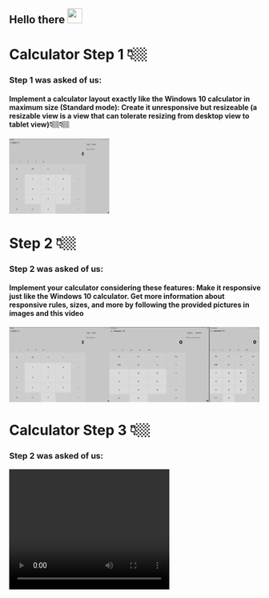 <h2>
    Hello there
    <img src="https://media.tenor.com/3zYTjSu1N9AAAAAi/kenobi-pog.gif" width="30px" height="30px" />
</h2>

# Calculator Step 1 👇🏼
<h3>Step 1 was asked of us:</h3>
<h4>Implement a calculator layout exactly like the Windows 10 calculator in maximum size (Standard mode):
Create it unresponsive but resizeable (a resizable view is a view that can tolerate resizing from desktop view to tablet view)👇🏼👇🏼</h4>
 <img src="Picture/Step 1/Step 1 calculator photo .png" width="200" height="150" />

# Step 2 👇🏼
<h3>Step 2 was asked of us:</h3>
<h4>Implement your calculator considering these features:
Make it responsive just like the Windows 10 calculator.
Get more information about responsive rules, sizes, and more by following the provided pictures in images and this video</h4>
<div style="display:flex;">
    <img src="Picture/Step 2/Step 2 calculator photo .png" width="200" height="150"/>
    <img src="Picture/Step 2/Step 2 calculator photo.png" alt="Calculator Step 2" width="200" height="150"/>
    <img src="Picture/Step 2/Step 2  calculator photo.png" alt="Calculator Step 2" width="100" height="150"/>
  </div>

# Calculator Step  3 👇🏼
<h3>Step 2 was asked of us:</h3>
<video width="320" height="240" controls>
    <source src="Picture/Step 3/Step 3 Theme .MP4" type="video/mp4">
    <img src="/Picture/Step 3/FullScreen Step 3.png" ></img>
    <img src="/Picture/Step 3/Histoy Step 3.png" ></img>
    <img src="/Picture/Step 3/memory Step 3.png" ></img>
    <img src="/Picture/Step 3/screen 500 px.png" ></img>
  </video>
